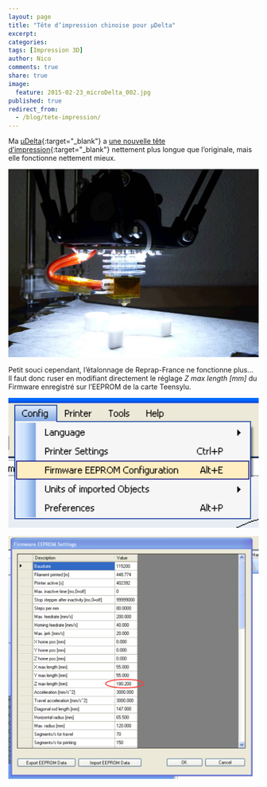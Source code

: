 ```yaml
---
layout: page
title: "Tête d’impression chinoise pour µDelta"
excerpt:
categories:
tags: [Impression 3D]
author: Nico
comments: true
share: true
image:
  feature: 2015-02-23_microDelta_002.jpg
published: true
redirect_from:
  - /blog/tete-impression/
---
```



Ma [µDelta](http://www.reprap-france.com){:target="_blank"} a [une nouvelle tête d’impression](http://www.aliexpress.com/snapshot/6628216843.html){:target="_blank"} nettement plus longue que l’originale, mais elle fonctionne nettement mieux.


![](/files/2015-05-24-tete-impression/images/2015-05-24_hotend_6628216843.jpg)


Petit souci cependant, l’étalonnage de Reprap-France ne fonctionne plus... Il faut donc ruser en modifiant directement le réglage *Z max length [mm]* du Firmware enregistré sur l’EEPROM de la carte Teensylu.

![](/files/2015-05-24-tete-impression/images/FirmwareEEPROMSettings_1.png)

![](/files/2015-05-24-tete-impression/images/FirmwareEEPROMSettings_2.png)
